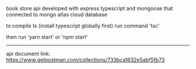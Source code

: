 book store api developed with express typescript and mongoose
that connected to mongo atlas cloud database

to compile ts (install typescript globally first)
run command 'tsc'

then run 'yarn start' or 'npm start'

---

api document link: https://www.getpostman.com/collections/733bca1632e5abf5fb73

